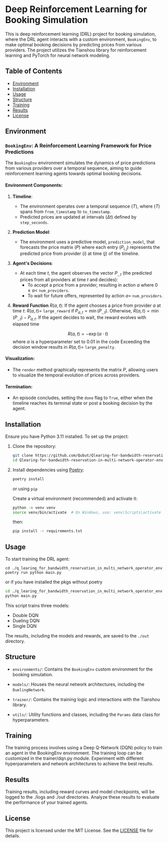 
# Deep Reinforcement Learning for Booking Simulation

This is deep reinforcement learning (DRL) project for booking simulation, where the DRL agent interacts with a custom environment, `BookingEnv`, to make optimal booking decisions by predicting prices from various providers.
The project utilizes the Tianshou library for reinforcement learning and PyTorch for neural network modeling.

## Table of Contents
- [Environment](#environment)
- [Installation](#installation)
- [Usage](#usage)
- [Structure](#structure)
- [Training](#training)
- [Results](#results)
- [License](#license)

## Environment


### `BookingEnv`: A Reinforcement Learning Framework for Price Predictions

The `BookingEnv` environment simulates the dynamics of price predictions from various providers over a temporal sequence, aiming to guide reinforcement learning agents towards optimal booking decisions.

#### Environment Components:

1. **Timeline**:
   - The environment operates over a temporal sequence $( T )$, where $( T )$ spans from `from_timestamp` to `to_timestamp`.
   - Predicted prices are updated at intervals $(\Delta t)$ defined by `step_seconds`.

2. **Prediction Model**:
   - The environment uses a predictive model, `prediction_model`, that forecasts the price matrix $( P )$ where each entry $( P_{i,j} )$ represents the predicted price from provider $( i )$ at time $( j )$ of the timeline.

3. **Agent's Decisions**:
   - At each time $t$, the agent observes the vector $P_{., t}$ (the predicted prices from all providers at time $t$ and decides):
     - To accept a price from a provider, resulting in action $a$ where $0 \leq a <$ `num_providers`.
     - To wait for future offers, represented by action $a=$ `num_providers`.

4. **Reward Function** $R(a, t)$:
   If the agent chooses a price from provider $a$ at time $t$:
     $R(a, t)=$ `large_reward` if $P_{a, t} = \min(P_{., t})$.
     Otherwise, $R(a, t) = \min(P_{., t}) - P_{a, t}$.
   If the agent decides to wait, the reward evolves with elapsed time 
   
   $$R(a, t) = -\exp(\alpha \cdot t)$$
   where $\alpha$ is a hyperparameter set to $0.01$ in the code
   Exceeding the decision window results in $R(a, t)=$ `large_penalty`.

#### Visualization:

- The `render` method graphically represents the matrix $P$, allowing users to visualize the temporal evolution of prices across providers.

#### Termination:

- An episode concludes, setting the `done` flag to `True`, either when the timeline reaches its terminal state or post a booking decision by the agent.





## Installation

Ensure you have Python 3.11 installed. To set up the project:

1. Clone the repository:
   ```bash
   git clone https://github.com/Qubut/Qlearing-for-bandwidth-reservation-in-multi-network-operator-env
   cd Qlearing-for-bandwidth-reservation-in-multi-network-operator-env
   ```

2. Install dependencies using [Poetry](https://python-poetry.org/docs/):
   ```bash
   poetry install
    ```
    or using `pip`

    Create a virtual environment (recommended) and activate it:
    ```bash
    python -m venv venv
    source venv/bin/activate  # On Windows, use: venv\Scripts\activate
    ```
    then: 

    ```bash
    pip install -r requirements.txt
    ```


## Usage

To start training the DRL agent:

```shell
cd ./q_learing_for_bandwidth_reservation_in_multi_network_operator_env
poetry run python main.py

```
or if you have installed the pkgs without poetry 

```bash
cd ./q_learing_for_bandwidth_reservation_in_multi_network_operator_env
python main.py
```

This script trains three models:
- Double DQN
- Dueling DQN
- Single DQN

The results, including the models and rewards, are saved to the `./out` directory.

## Structure

- `environments/`: Contains the `BookingEnv` custom environment for the booking simulation.

- `models/`: Houses the neural network architectures, including the `DuelingNetwork`.

- `trainer/`: Contains the training logic and interactions with the Tianshou library.

- `utils/`: Utility functions and classes, including the `Params` data class for hyperparameters.

## Training

The training process involves using a Deep Q-Network (DQN) policy to train an agent in the BookingEnv environment. The training loop can be customized in the trainer/dqn.py module. Experiment with different hyperparameters and network architectures to achieve the best results.

## Results

Training results, including reward curves and model checkpoints, will be logged to the ./logs and ./out directories. Analyze these results to evaluate the performance of your trained agents.

## License

This project is licensed under the MIT License. See the [LICENSE](LICENSE) file for details.

